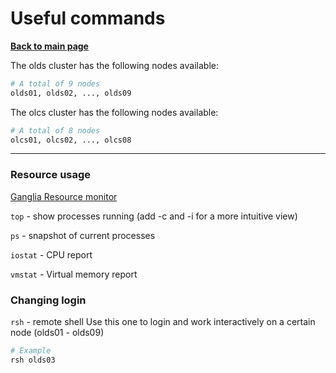 # Useful commands

**[Back to main page](https://github.com/ObaraOrg/obara_lab)**

The olds cluster has the following nodes available:

```sh
# A total of 9 nodes
olds01, olds02, ..., olds09
```

The olcs cluster has the following nodes available:

```sh
# A total of 8 nodes
olcs01, olcs02, ..., olcs08
```

---

### Resource usage

[Ganglia Resource monitor](http://192.168.11.206/ganglia/?c=olds)

`top` - show processes running (add -c and -i for a more intuitive view)

`ps` - snapshot of current processes

`iostat` - CPU report

`vmstat` - Virtual memory report

### Changing login

`rsh` - remote shell
Use this one to login and work interactively on a certain node (olds01 - olds09)
```sh
# Example
rsh olds03
```
 
